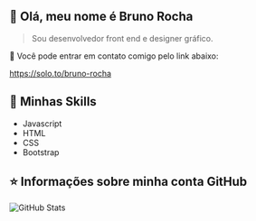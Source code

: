 ## 💜 Olá, meu nome é <strong>Bruno Rocha</strong>

> Sou desenvolvedor front end e designer gráfico.


💬 Você pode entrar em contato comigo pelo link abaixo:

https://solo.to/bruno-rocha



## 🚀 Minhas Skills


- Javascript 
- HTML 
- CSS 
- Bootstrap




## ⭐ Informações sobre minha conta GitHub
![GitHub Stats](https://github-readme-stats.vercel.app/api?username=brunorochadelima&show_icons=true)
